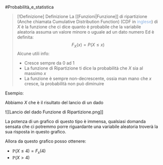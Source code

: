 #Probabilità_e_statistica 
>[!Definizione]  Definizione
>La [[Funzioni|Funzione]] di ripartizione (Anche chiamata Cumulative Distribution Function) (CDF in <font color="#8db3e2">inglese</font>) di $X$ è la funzione che ci dice quanto è probabile che la variabile aleatoria assuma un valore minore o uguale ad un dato numero
>Ed è definita:
>$$F_{X}​(x)=P(X≤x)$$
>Alcune utili info:
>- Cresce sempre da 0 ad 1
>- La funzione di Ripartizione ti dice la probabilità che $X$ sia al massimo $x$
>- La funzione è sempre non-decrescente, ossia man mano che $x$ cresce, la probabilità non può diminuire

Esempio:

Abbiamo $X$ che è il risultato del lancio di un dado

![[Lancio del dado Funzione di Ripartizione.png]]

La potenza di un grafico di questo tipo è immensa, qualsiasi domanda sensata che ci potremmo porre riguardante una variabile aleatoria troverà la sua risposta in questo grafico.

Allora da questo grafico posso ottenere:
- $\mathbb{P}(X\leq4)=F_{x}(4)$
- $\mathbb{P}(X>4)$